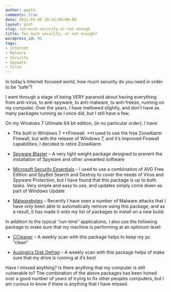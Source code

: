 ```yaml
---
author: gep13
comments: true
date: 2011-03-06 20:24:05+00:00
layout: post
slug: too-much-security-or-not-enough
title: Too much security, or not enough?
wordpress_id: 95
tags:
- Internet
- Malware
- Security
- Spyware
- Virus
---
```


In today’s Internet focused world, how much security do you need in order to be “safe”?

 

I went through a stage of being VERY paranoid about having everything from anti-virus, to anti-spyware, to anti-malware, to anti-freeze, running on my computer. Over the years, I have mellowed slightly, and don’t have as many packages running as I once did, but I still have a few.

 

On my Windows 7 Ultimate 64 bit edition, (in no particular order), I have:

 

  
  * The built in Windows 7 **Firewall. **I used to use the free ZoneAlarm Firewall, but with the release of Windows 7, and it’s improved Firewall capabilities, I decided to retire ZoneAlarm 
   
  * [Spyware Blaster](http://www.javacoolsoftware.com/spywareblaster.html) – A very light weight package designed to prevent the installation of Spyware and other unwanted software 
   
  * [Microsoft Security Essentials](http://www.microsoft.com/security_essentials/) – I used to use a combination of AVG Free Edition and SpyBot Search and Destroy to cover the needs of Virus and Spyware Protection, but I have found that this package is up to both tasks. Very simple and easy to use, and updates simply come down as part of Windows Update 
   
  * [Malwarebytes](http://www.malwarebytes.org/) – Recently I have seen a number of Malware attacks that I have only been able to automatically remove using this package, and as a result, it has made it onto my list of packages to install on a new build. 
 

In addition to the typical “run-time” applications, I also use the following package to make sure that my machine is performing at an optimum level:

 

  
  * [CCleaner](http://www.piriform.com/ccleaner) – A weekly scan with this package helps to keep my pc “clean”
   
  * [Auslogics Disk Defrag](http://www.auslogics.com/en/software/disk-defrag/) – A weekly scan with this package helps of make sure that my drive is running at it’s best
 

Have I missed anything? Is there anything that my computer is still vulnerable to? The combination of the above packages has been honed over a good number of years of trying to fix other peoples computers, but I am curious to know if there is anything that I have missed.
